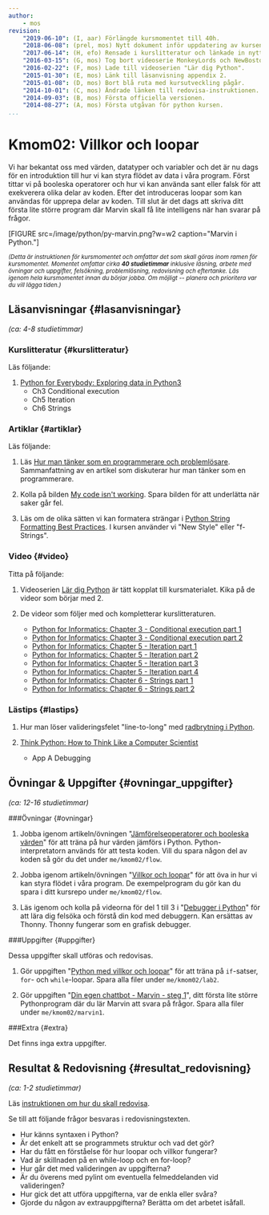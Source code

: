 ```yaml
---
author:
    - mos
revision:
    "2019-06-10": (I, aar) Förlängde kursmomentet till 40h.
    "2018-06-08": (prel, mos) Nytt dokument inför uppdatering av kursen.
    "2017-06-14": (H, efo) Rensade i kurslitteratur och länkade in nytt material.
    "2016-03-15": (G, mos) Tog bort videoserie MonkeyLords och NewBoston.
    "2016-02-22": (F, mos) Lade till videoserien "Lär dig Python".
    "2015-01-30": (E, mos) Länk till läsanvisning appendix 2.
    "2015-01-08": (D, mos) Bort blå ruta med kursutveckling pågår.
    "2014-10-01": (C, mos) Ändrade länken till redovisa-instruktionen.
    "2014-09-03": (B, mos) Första officiella versionen.
    "2014-08-27": (A, mos) Första utgåvan för python kursen.
...
```

Kmom02: Villkor och loopar
==================================

Vi har bekantat oss med värden, datatyper och variabler och det är nu dags för en introduktion till hur vi kan styra flödet av data i våra program. Först tittar vi på booleska operatorer och hur vi kan använda sant eller falsk för att exekverera olika delar av koden. Efter det introduceras loopar som kan användas för upprepa delar av koden. Till slut är det dags att skriva ditt första lite större program där Marvin skall få lite intelligens när han svarar på frågor.

[FIGURE src=/image/python/py-marvin.png?w=w2 caption="Marvin i Python."]

<small><i>(Detta är instruktionen för kursmomentet och omfattar det som skall göras inom ramen för kursmomentet. Momentet omfattar cirka **40 studietimmar** inklusive läsning, arbete med övningar och uppgifter, felsökning, problemlösning, redovisning och eftertanke. Läs igenom hela kursmomentet innan du börjar jobba. Om möjligt -- planera och prioritera var du vill lägga tiden.)</i></small>



Läsanvisningar  {#lasanvisningar}
---------------------------------

*(ca: 4-8 studietimmar)*


### Kurslitteratur  {#kurslitteratur}

Läs följande:

1. [Python for Everybody: Exploring data in Python3](kunskap/boken-python-for-everybody-exploring-data-using-python3)
    * Ch3 Conditional execution
    * Ch5 Iteration
    * Ch6 Strings

<!-- 2. [Invent your games with Python](kunskap/boken-invent-your-own-computer-games-with-python)
    * [Appendix A - Differences Between Python 2 and 3](http://inventwithpython.com/appendixa.html)


Det räcker om du läser ovanstående, men vill du ha lite till och samtidigt lite repetition, så läser du motsvarande kapitel i Think Python.

1. [Think Python: How to Think Like a Computer Scientist](kunskap/boken-think-python-how-to-think-like-a-computer-scientist)
    * Ch3 Functions
    * Ch5 Conditionals and recursion
    * Ch6 Fruitful functions
    * Ch7 Iteration  -->



### Artiklar {#artiklar}

Läs följande:

1. Läs [Hur man tänker som en programmerare och problemlösare](/coachen/tank-som-programmerare). Sammanfattning av en artikel som diskuterar hur man tänker som en programmerare.

1. Kolla på bilden [My code isn't working](/image/python/code_not_working.jpg). Spara bilden för att underlätta när saker går fel.

1. Läs om de olika sätten vi kan formatera strängar i [Python String Formatting Best Practices](https://realpython.com/python-string-formatting/). I kursen använder vi "New Style" eller "f-Strings".



### Video  {#video}

Titta på följande:

1. Videoserien [Lär dig Python](https://www.youtube.com/playlist?list=PLKtP9l5q3ce93pTlN_dnDpsTwGLCXJEpd) är tätt kopplat till kursmaterialet. Kika på de videor som börjar med 2.

2. De videor som följer med och kompletterar kurslitteraturen.

    * [Python for Informatics: Chapter 3 - Conditional execution part 1](https://youtu.be/2aA3VBdcl6A?list=PLlRFEj9H3Oj7Bp8-DfGpfAfDBiblRfl5p)
    * [Python for Informatics: Chapter 3 - Conditional execution part 2](https://youtu.be/OczkNrHPBps?list=PLlRFEj9H3Oj7Bp8-DfGpfAfDBiblRfl5p)
    <!-- * [Python for Informatics: Chapter 4 - Functions](https://www.youtube.com/watch?v=Wdi6lhcrtBU) -->
    * [Python for Informatics: Chapter 5 - Iteration part 1](https://youtu.be/FzpurxjwmsM?list=PLlRFEj9H3Oj7Bp8-DfGpfAfDBiblRfl5p)
    * [Python for Informatics: Chapter 5 - Iteration part 2](https://youtu.be/5QDrj5ogPYc?list=PLlRFEj9H3Oj7Bp8-DfGpfAfDBiblRfl5p)
    * [Python for Informatics: Chapter 5 - Iteration part 3](https://youtu.be/xsavQp8hd78?list=PLlRFEj9H3Oj7Bp8-DfGpfAfDBiblRfl5p)
    * [Python for Informatics: Chapter 5 - Iteration part 4](https://youtu.be/yjlMMwf9Y5I?list=PLlRFEj9H3Oj7Bp8-DfGpfAfDBiblRfl5p)
    * [Python for Informatics: Chapter 6 - Strings part 1](https://youtu.be/dr98iM4app8?list=PLlRFEj9H3Oj7Bp8-DfGpfAfDBiblRfl5p)
    * [Python for Informatics: Chapter 6 - Strings part 2](https://youtu.be/bIFpJ-qZ3Cc?list=PLlRFEj9H3Oj7Bp8-DfGpfAfDBiblRfl5p)



### Lästips {#lastips}

1. Hur man löser valideringsfelet "line-to-long" med [radbrytning i Python](coachen/radbrytning-i-python).

1. [Think Python: How to Think Like a Computer Scientist](kunskap/boken-think-python-how-to-think-like-a-computer-scientist)
    * App A Debugging

<!--
1. Bekanta dig kort med verktyget [Pylint](http://www.pylint.org/).

3. Läs de två inledande kapitlen i [Python styleguide](http://legacy.python.org/dev/peps/pep-0008/). Läs så att du får en känsla för vad en styleguide är för ett programmeringsspråk. Använd sedan styleguiden som uppslagsverk.
-->



Övningar & Uppgifter  {#ovningar_uppgifter}
-------------------------------------------

*(ca: 12-16 studietimmar)*


###Övningar {#ovningar}

1. Jobba igenom artikeln/övningen "[Jämförelseoperatorer och booleska värden](kunskap/booleans-och-jamforelseoperatorer)" för att träna på hur värden jämförs i Python. Python-interpretatorn används för att testa koden. Vill du spara någon del av koden så gör du det under `me/kmom02/flow`.

1. Jobba igenom artikeln/övningen "[Villkor och loopar](kunskap/villkor-och-loopar)" för att öva in hur vi kan styra flödet i våra program. De exempelprogram du gör kan du spara i ditt kursrepo under `me/kmom02/flow`.

1. Läs igenom och kolla på videorna för del 1 till 3 i "[Debugger i Python](kunskap/python-debugger)" för att lära dig felsöka och förstå din kod med debuggern. Kan ersättas av Thonny. Thonny fungerar som en grafisk debugger.



###Uppgifter {#uppgifter}

Dessa uppgifter skall utföras och redovisas.

<!--
Värden och variabler
Villkor och loopar
Funktioner och strängar
Listor
Dictionaries och Tupler

1. Gör laborationen "[Python med värden och variabler](uppgift/python-med-varden-och-variabler)" för att träna på grunderna i Python. Spara alla filer under `me/kmom02/lab2`.
-->

1. Gör uppgiften "[Python med villkor och loopar](uppgift/python-med-villkor-och-loopar)" för att träna på `if`-satser, `for`- och `while`-loopar. Spara alla filer under `me/kmom02/lab2`.

1. Gör uppgiften "[Din egen chattbot - Marvin - steg 1](uppgift/din-egen-chattbot-marvin-steg-1-v2)", ditt första lite större Pythonprogram där du lär Marvin att svara på frågor. Spara alla filer under `me/kmom02/marvin1`.



###Extra {#extra}

Det finns inga extra uppgifter.



Resultat & Redovisning  {#resultat_redovisning}
-----------------------------------------------

*(ca: 1-2 studietimmar)*

Läs [instruktionen om hur du skall redovisa](./../redovisa).

Se till att följande frågor besvaras i redovisningstexten.

* Hur känns syntaxen i Python?
* Är det enkelt att se programmets struktur och vad det gör?
* Har du fått en förståelse för hur loopar och villkor fungerar?
* Vad är skillnaden på en while-loop och en for-loop?
* Hur går det med valideringen av uppgifterna?
* Är du överens med pylint om eventuella felmeddelanden vid valideringen?
* Hur gick det att utföra uppgifterna, var de enkla eller svåra?
* Gjorde du någon av extrauppgifterna? Berätta om det arbetet isåfall.
